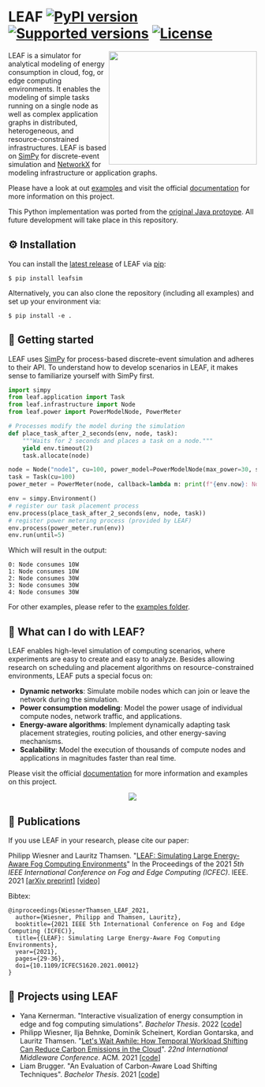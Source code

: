 # LEAF [![PyPI version](https://img.shields.io/pypi/v/leafsim.svg?color=52c72b)](https://pypi.org/project/leafsim/) [![Supported versions](https://img.shields.io/pypi/pyversions/leafsim.svg)](https://pypi.org/project/leafsim/) [![License](https://img.shields.io/pypi/l/leafsim.svg)](https://pypi.org/project/leafsim/)

<img align="right" width="300" height="230" src="https://leaf.readthedocs.io/en/latest/_static/logo.svg">

LEAF is a simulator for analytical modeling of energy consumption in cloud, fog, or edge computing environments.
It enables the modeling of simple tasks running on a single node as well as complex application graphs in distributed, heterogeneous, and resource-constrained infrastructures.
LEAF is based on [SimPy](https://simpy.readthedocs.io/en/latest/) for discrete-event simulation and [NetworkX](https://networkx.org/) for modeling infrastructure or application graphs.

Please have a look at out [examples](https://github.com/dos-group/leaf/tree/main/examples) and visit the official [documentation](https://leaf.readthedocs.io) for more information on this project.

This Python implementation was ported from the [original Java protoype](https://www.github.com/birnbaum/leaf).
All future development will take place in this repository.


## ⚙️ Installation

You can install the [latest release](https://pypi.org/project/leafsim/) of LEAF via [pip](https://pip.pypa.io/en/stable/quickstart/):

```
$ pip install leafsim
```

Alternatively, you can also clone the repository (including all examples) and set up your environment via:

```
$ pip install -e .
```


## 🚀 Getting started

LEAF uses [SimPy](https://simpy.readthedocs.io/en/latest/) for process-based discrete-event simulation and adheres to their API.
To understand how to develop scenarios in LEAF, it makes sense to familiarize yourself with SimPy first.

```python
import simpy
from leaf.application import Task
from leaf.infrastructure import Node
from leaf.power import PowerModelNode, PowerMeter

# Processes modify the model during the simulation
def place_task_after_2_seconds(env, node, task):
    """Waits for 2 seconds and places a task on a node."""
    yield env.timeout(2)
    task.allocate(node)

node = Node("node1", cu=100, power_model=PowerModelNode(max_power=30, static_power=10))
task = Task(cu=100)
power_meter = PowerMeter(node, callback=lambda m: print(f"{env.now}: Node consumes {int(m)}W"))

env = simpy.Environment()  
# register our task placement process
env.process(place_task_after_2_seconds(env, node, task))
# register power metering process (provided by LEAF)
env.process(power_meter.run(env))
env.run(until=5)
```

Which will result in the output:

```
0: Node consumes 10W
1: Node consumes 10W
2: Node consumes 30W
3: Node consumes 30W
4: Node consumes 30W
```

For other examples, please refer to the [examples folder](https://github.com/dos-group/leaf/blob/main/examples).


## 🍃 What can I do with LEAF?

LEAF enables high-level simulation of computing scenarios, where experiments are easy to create and easy to analyze.
Besides allowing research on scheduling and placement algorithms on resource-constrained environments, LEAF puts a special focus on:

- **Dynamic networks**: Simulate mobile nodes which can join or leave the network during the simulation.
- **Power consumption modeling**: Model the power usage of individual compute nodes, network traffic, and applications.
- **Energy-aware algorithms**: Implement dynamically adapting task placement strategies, routing policies, and other energy-saving mechanisms.
- **Scalability**: Model the execution of thousands of compute nodes and applications in magnitudes faster than real time.

Please visit the official [documentation](https://leaf.readthedocs.io) for more information and examples on this project.

<p align="center">
  <img src="/docs/_static/infrastructure.png">
</p>


## 📖 Publications

If you use LEAF in your research, please cite our paper:

Philipp Wiesner and Lauritz Thamsen. "[LEAF: Simulating Large Energy-Aware Fog Computing Environments](https://ieeexplore.ieee.org/document/9458907)" In the Proceedings of the 2021 *5th IEEE International Conference on Fog and Edge Computing (ICFEC)*. IEEE. 2021 [[arXiv preprint]](https://arxiv.org/pdf/2103.01170.pdf) [[video]](https://youtu.be/G70hudAhd5M)

Bibtex:
```
@inproceedings{WiesnerThamsen_LEAF_2021,
  author={Wiesner, Philipp and Thamsen, Lauritz},
  booktitle={2021 IEEE 5th International Conference on Fog and Edge Computing (ICFEC)}, 
  title={{LEAF}: Simulating Large Energy-Aware Fog Computing Environments}, 
  year={2021},
  pages={29-36},
  doi={10.1109/ICFEC51620.2021.00012}
}
```

## 💚 Projects using LEAF

- Yana Kernerman. "Interactive visualization of energy consumption in edge and fog computing simulations". *Bachelor Thesis*. 2022 [[code](https://github.com/dos-group/leaf/tree/gui)]
- Philipp Wiesner, Ilja Behnke, Dominik Scheinert,  Kordian Gontarska, and Lauritz Thamsen. "[Let's Wait Awhile: How Temporal Workload Shifting Can Reduce Carbon Emissions in the Cloud](https://arxiv.org/pdf/2110.13234.pdf)". *22nd International Middleware Conference*. ACM. 2021 [[code](https://github.com/dos-group/lets-wait-awhile)]
- Liam Brugger. "An Evaluation of Carbon-Aware Load Shifting Techniques". *Bachelor Thesis*. 2021 [[code](https://gitlab.com/lbrugger72/Bachelor)]
